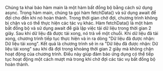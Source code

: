 Chúng ta khai báo hàm main là một hàm bất đồng bộ bằng cách sử dụng async.
Trong hàm main, chúng ta gọi hàm fetchData() và sử dụng await để đợi cho đến khi nó hoàn thành. Trong thời gian chờ đợi, chương trình không bị chặn và có thể thực hiện các tác vụ khác.
Hàm fetchData() là một hàm bất đồng bộ và sử dụng await để giả lập việc tải dữ liệu trong thời gian 2 giây. Sau khi dữ liệu đã được tải xong, nó trả về một chuỗi.
Khi dữ liệu đã tải xong, chương trình tiếp tục thực hiện và in ra dòng "Dữ liệu đã được nhận: Dữ liệu tải xong".
Kết quả là chương trình sẽ in ra "Dữ liệu đã được nhận: Dữ liệu tải xong" sau khi đã đợi trong khoảng thời gian 2 giây mà không chặn hoạt động của chương trình. Điều này giúp đảm bảo ứng dụng có thể tiếp tục hoạt động một cách mượt mà trong khi chờ đợi các tác vụ bất đồng bộ hoàn thành.